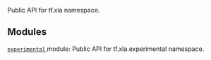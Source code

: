 Public API for tf.xla namespace.

## Modules
[ `experimental` ](https://tensorflow.google.cn/api_docs/python/tf/compat/v2/xla/experimental) module: Public API for tf.xla.experimental namespace.

